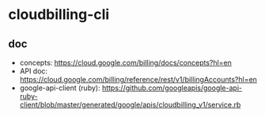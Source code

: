 # cloudbilling-cli

## doc

* concepts: https://cloud.google.com/billing/docs/concepts?hl=en
* API doc: https://cloud.google.com/billing/reference/rest/v1/billingAccounts?hl=en
* google-api-client (ruby): https://github.com/googleapis/google-api-ruby-client/blob/master/generated/google/apis/cloudbilling_v1/service.rb

